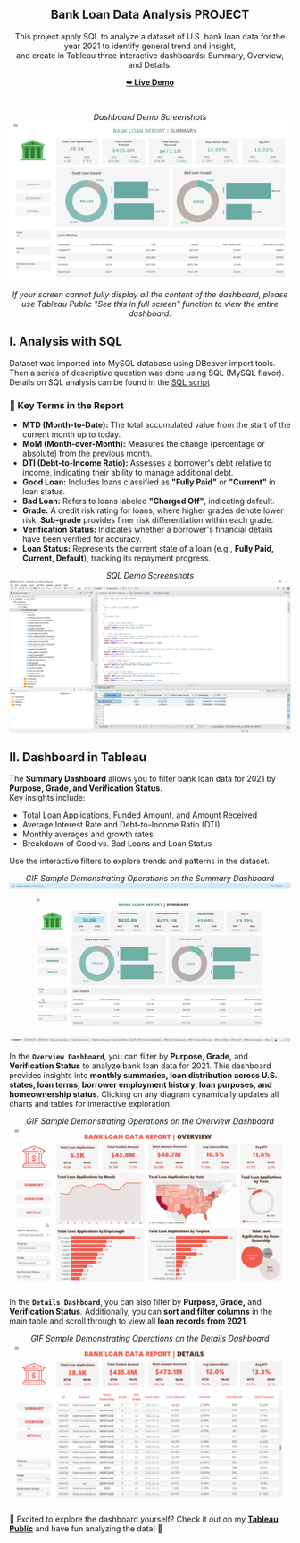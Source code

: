 <div align="center">

  <h2 align="center">Bank Loan Data Analysis PROJECT</h2>

  This project apply SQL to analyze a dataset of U.S. bank loan data for the year 2021 to identify general trend and insight, <br /> and create in Tableau three interactive dashboards: Summary, Overview, and Details.

  <p align="center">
  <a href="https://public.tableau.com/views/BankLoanReport_17405014016650/SUMMARY?:language=en-US&:sid=&:redirect=auth&:display_count=n&:origin=viz_share_link"><strong>➥ Live Demo</strong></a>
  </p>

  <br />

<div align="center">

*Dashboard Demo Screenshots*
![Dashboard Demo](sample-screenshots\SUMMARY.png)

</div>

  *If your screen cannot fully display all the content of the dashboard, please use Tableau Public "See this in full screen" function to view the entire dashboard.*
  

</div>

## I. Analysis with SQL
Dataset was imported into MySQL database using DBeaver import tools. Then a series of descriptive question was done using SQL (MySQL flavor). Details on SQL analysis can be found in the [SQL script](<SQL adhoc analyze.sql>)

### 📖 Key Terms in the Report  

- **MTD (Month-to-Date):** The total accumulated value from the start of the current month up to today.  
- **MoM (Month-over-Month):** Measures the change (percentage or absolute) from the previous month.  
- **DTI (Debt-to-Income Ratio):** Assesses a borrower's debt relative to income, indicating their ability to manage additional debt.  
- **Good Loan:** Includes loans classified as **"Fully Paid"** or **"Current"** in loan status.  
- **Bad Loan:** Refers to loans labeled **"Charged Off"**, indicating default.  
- **Grade:** A credit risk rating for loans, where higher grades denote lower risk. **Sub-grade** provides finer risk differentiation within each grade.  
- **Verification Status:** Indicates whether a borrower's financial details have been verified for accuracy.  
- **Loan Status:** Represents the current state of a loan (e.g., **Fully Paid, Current, Default**), tracking its repayment progress.  

<div align="center">

*SQL Demo Screenshots*
![SQL Demo](sample-screenshots/SQL.png)

</div>

## II. Dashboard in Tableau

The **Summary Dashboard** allows you to filter bank loan data for 2021 by **Purpose, Grade, and Verification Status**.  
Key insights include: 
- Total Loan Applications, Funded Amount, and Amount Received
- Average Interest Rate and Debt-to-Income Ratio (DTI)
- Monthly averages and growth rates
- Breakdown of Good vs. Bad Loans and Loan Status  

Use the interactive filters to explore trends and patterns in the dataset.  


<div align="center">

*GIF Sample Demonstrating Operations on the Summary Dashboard*
![summary-sample](sample-screenshots/summary-sample.gif) 

</div>

In the **`Overview Dashboard`**, you can filter by **Purpose, Grade,** and **Verification Status** to analyze bank loan data for 2021. This dashboard provides insights into **monthly summaries, loan distribution across U.S. states, loan terms, borrower employment history, loan purposes, and homeownership status**. Clicking on any diagram dynamically updates all charts and tables for interactive exploration.  


<div align="center">

*GIF Sample Demonstrating Operations on the Overview Dashboard*
![overview-sample](sample-screenshots/overview-sample.gif) 

</div>

In the **`Details Dashboard`**, you can also filter by **Purpose, Grade,** and **Verification Status**. Additionally, you can **sort and filter columns** in the main table and scroll through to view all **loan records from 2021**.  

<div align="center">

*GIF Sample Demonstrating Operations on the Details Dashboard*
![details-sample](sample-screenshots/details-sample.gif) 

</div>

🎉 Excited to explore the dashboard yourself? Check it out on my **[Tableau Public](https://public.tableau.com/views/BankLoanReport_17405014016650/SUMMARY?:language=en-US&:sid=&:redirect=auth&:display_count=n&:origin=viz_share_link)** and have fun analyzing the data! 🚀  





